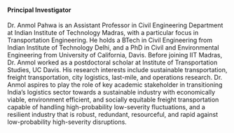 #### Principal Investigator

Dr. Anmol Pahwa is an Assistant Professor in Civil Engineering Department at Indian Institute of Technology Madras, with a particular focus in Transportation Engineering. He holds a BTech in Civil Engineering from Indian Institute of Technology Delhi, and a PhD in Civil and Environmental Engineering from University of California, Davis. Before joining IIT Madras, Dr. Anmol worked as a postdoctoral scholar at Institute of Transportation Studies, UC Davis. His research interests include sustainable transportation, freight transportation, city logistics, last-mile, and operations research. Dr. Anmol aspires to play the role of key academic stakeholder in transitioning India’s logistics sector towards a sustainable industry with economically viable, environment efficient, and socially equitable freight transportation capable of handling high-probability low-severity fluctuations, and a resilient industry that is robust, redundant, resourceful, and rapid against low-probability high-severity disruptions.

<a href="/assets/pdf/cv-anmolpahwa.pdf" target="_blank" rel="noopener noreferrer"><i class="ai ai-cv-square ai-3x"></i></a>
<a href="https://scholar.google.com/citations?user=YLY2ITYAAAAJ&hl=en" target="_blank" rel="noopener noreferrer"><i class="ai ai-google-scholar-square ai-3x"></i></a>
